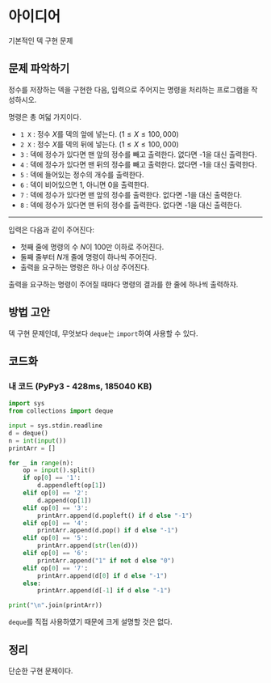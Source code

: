# 아이디어
기본적인 덱 구현 문제

## 문제 파악하기

정수를 저장하는 덱을 구현한 다음, 입력으로 주어지는 명령을 처리하는 프로그램을 작성하시오.

명령은 총 여덟 가지이다.

- `1 X` : 정수 $X$를 덱의 앞에 넣는다. ($1 ≤ X ≤ 100,000$)
- `2 X` : 정수 $X$를 덱의 뒤에 넣는다. ($1 ≤ X ≤ 100,000$)
- `3` : 덱에 정수가 있다면 맨 앞의 정수를 빼고 출력한다. 없다면 -1을 대신 출력한다.
- `4` : 덱에 정수가 있다면 맨 뒤의 정수를 빼고 출력한다. 없다면 -1을 대신 출력한다.
- `5` : 덱에 들어있는 정수의 개수를 출력한다.
- `6` : 덱이 비어있으면 1, 아니면 0을 출력한다.
- `7` : 덱에 정수가 있다면 맨 앞의 정수를 출력한다. 없다면 -1을 대신 출력한다.
- `8` : 덱에 정수가 있다면 맨 뒤의 정수를 출력한다. 없다면 -1을 대신 출력한다.

---

입력은 다음과 같이 주어진다:
- 첫째 줄에 명령의 수 $N$이 100만 이하로 주어진다.
- 둘째 줄부터 $N$개 줄에 명령이 하나씩 주어진다.
- 출력을 요구하는 명령은 하나 이상 주어진다.

출력을 요구하는 명령이 주어질 때마다 명령의 결과를 한 줄에 하나씩 출력하자.

## 방법 고안
덱 구현 문제인데, 무엇보다 `deque`는 `import`하여 사용할 수 있다.

## 코드화
### 내 코드 (PyPy3 - 428ms, 185040 KB)
```python
import sys
from collections import deque

input = sys.stdin.readline
d = deque()
n = int(input())
printArr = []

for _ in range(n):
	op = input().split()
	if op[0] == '1':
		d.appendleft(op[1])
	elif op[0] == '2':
		d.append(op[1])
	elif op[0] == '3':
		printArr.append(d.popleft() if d else "-1")
	elif op[0] == '4':
		printArr.append(d.pop() if d else "-1")
	elif op[0] == '5':
		printArr.append(str(len(d)))
	elif op[0] == '6':
		printArr.append("1" if not d else "0")
	elif op[0] == '7':
		printArr.append(d[0] if d else "-1")
	else:
		printArr.append(d[-1] if d else "-1")

print("\n".join(printArr))
```

`deque`를 직접 사용하였기 때문에 크게 설명할 것은 없다.

## 정리
단순한 구현 문제이다.
